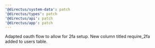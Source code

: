 ```yaml
---
'@directus/system-data': patch
'@directus/types': patch
'@directus/api': patch
'@directus/app': patch
---
```


Adapted oauth flow to allow for 2fa setup. New column titled require_2fa added to users table.
